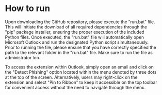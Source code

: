 # How to run #
Upon downloading the GitHub repository, please execute the "run.bat" file. This will initiate the download of all required dependencies through the "pip" package installer, ensuring the proper execution of the included Python files. Once executed, the "run.bat" file will automatically open Microsoft Outlook and run the designated Python script simultaneously. Prior to running the file, please ensure that you have correctly specified the path to the relevant folder in the "run.bat" file. Make sure to run the file as administrator too.

To access the extension within Outlook, simply open an email and click on the "Detect Phishing" option located within the menu denoted by three dots at the top of the screen. Alternatively, users may right-click on the extension and select "Pin to Ribbon" to keep it accessible on the top toolbar for convenient access without the need to navigate through the menu.